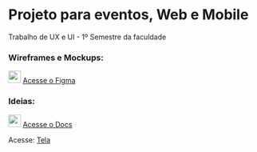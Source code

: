 # Projeto para eventos, Web e Mobile

Trabalho de UX e UI - 1º Semestre da faculdade

### Wireframes e Mockups:

  <img src="https://cdn.jsdelivr.net/gh/devicons/devicon@latest/icons/figma/figma-original.svg" width="25" /> <a href="https://www.figma.com/file/vKtACi2c14X4TPgM8qk2lK/Aulinha-do-Figma?type=design&node-id=0%3A1&mode=design&t=4E1xNlKyst7N4CNi-1"> Acesse o Figma</a>

### Ideias:

  <img src="https://cdn.jsdelivr.net/gh/devicons/devicon@latest/icons/chrome/chrome-original.svg" width="25" /> <a href="https://docs.google.com/document/d/1u0rWRa7KvZ6I29i_XxxvcCiYj4S8nk5wSyEAtoj2b_U/edit?usp=sharing"> Acesse o Docs</a>

Acesse: <a href="https://megamiay.github.io/Proj_Eventos/">Tela</a>
